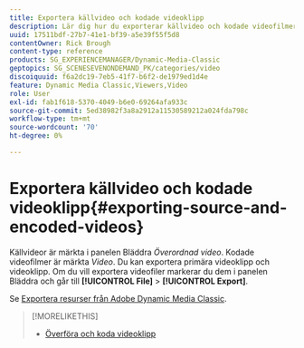 ```yaml
---
title: Exportera källvideo och kodade videoklipp
description: Lär dig hur du exporterar källvideo och kodade videofilmer i Adobe Dynamic Media Classic.
uuid: 17511bdf-27b7-41e1-bf39-a5e39f55f5d8
contentOwner: Rick Brough
content-type: reference
products: SG_EXPERIENCEMANAGER/Dynamic-Media-Classic
geptopics: SG_SCENESEVENONDEMAND_PK/categories/video
discoiquuid: f6a2dc19-7eb5-41f7-b6f2-de1979ed1d4e
feature: Dynamic Media Classic,Viewers,Video
role: User
exl-id: fab1f618-5370-4049-b6e0-69264afa933c
source-git-commit: 5ed38982f3a8a2912a11530589212a024fda798c
workflow-type: tm+mt
source-wordcount: '70'
ht-degree: 0%

---
```


# Exportera källvideo och kodade videoklipp{#exporting-source-and-encoded-videos}

Källvideor är märkta i panelen Bläddra *Överordnad video*. Kodade videofilmer är märkta *Video*. Du kan exportera primära videoklipp och videoklipp. Om du vill exportera videofiler markerar du dem i panelen Bläddra och går till **[!UICONTROL File]** > **[!UICONTROL Export]**.

Se [Exportera resurser från Adobe Dynamic Media Classic](exporting-assets-from-dmc.md#exporting-assets-from-dmc).

>[!MORELIKETHIS]
>
>* [Överföra och koda videoklipp](uploading-encoding-videos.md#uploading_and_encoding_videos)

